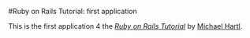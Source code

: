 
#Ruby on Rails Tutorial: first application

This is the first application 4 the [*Ruby on Rails Tutorial*](http://railstutorial.org/)
by [Michael Hartl](http://michaelhartl.com/).
